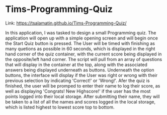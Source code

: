 # Tims-Programming-Quiz
Link: https://tsalamatin.github.io/Tims-Programming-Quiz/

In this application, I was tasked to design a small Programming quiz. The application will open up with a simple opening screen and will begin once the Start Quiz button is pressed. The User will be timed with finishing as many quetions as possible in 60 seconds, which is displayed in the right hand corner of the quiz container, with the current score being displayed in the opposite/left hand corner. The script will pull from an array of questions that will display in the container at the top, along with the associated answers being displayed underneath as buttons. Underneath the option buttons, the interface will display if the User was right or wrong with their previous selection by indicating 'Correct!' or 'Wrong!'. Afer the quiz is finished, the user will be promped to enter their name to log their score, as well as displaying 'Congrats! New Highscore!' if the user has the most points logged into their local storage. After submitting their name, they will be taken to a list of all the names and scores logged in the local storage, which is listed highest to lowest score top to bottom. 

